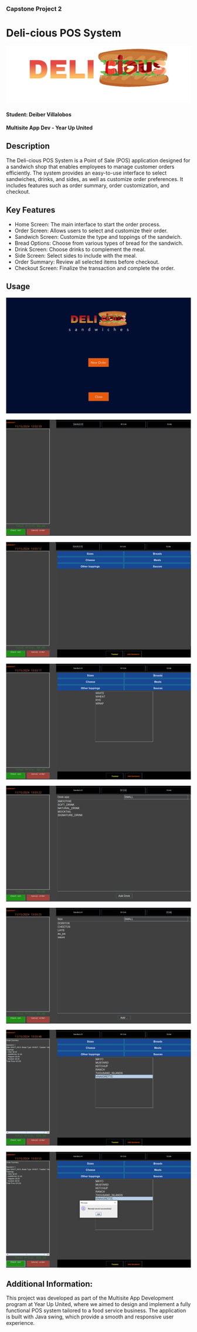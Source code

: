 ### Capstone Project 2

# Deli-cious POS System 

![ Logo](src/main/resources/images/logo01.png)

#### Student: Deiber Villalobos

#### Multisite App Dev - Year Up United

## Description
The Deli-cious POS System is a Point of Sale (POS) application designed for a sandwich shop that enables employees to manage customer orders efficiently. The system provides an easy-to-use interface to select sandwiches, drinks, and sides, as well as customize order preferences. It includes features such as order summary, order customization, and checkout.

## Key Features
- Home Screen: The main interface to start the order process.
- Order Screen: Allows users to select and customize their order.
- Sandwich Screen: Customize the type and toppings of the sandwich.
- Bread Options: Choose from various types of bread for the sandwich.
- Drink Screen: Choose drinks to complement the meal.
- Side Screen: Select sides to include with the meal.
- Order Summary: Review all selected items before checkout.
- Checkout Screen: Finalize the transaction and complete the order.

## Usage

![ Home screen GUI](src/main/resources/images/homeScreen.png)

![ Order Screen GUI](src/main/resources/images/orderScreen.png)

![ Sandwich screen GUI](src/main/resources/images/orderScreen_Sandwich.png)

![ Bread options](src/main/resources/images/sandwich.png)

![ Drink screen GUI](src/main/resources/images/drinkScreen.png)

![ Side screen GUI](src/main/resources/images/sideScreen.png)

![ Order summary](src/main/resources/images/summary.png)

![ Home screen GUI](src/main/resources/images/checkOut.png)


## Additional Information:
This project was developed as part of the Multisite App Development program at Year Up United, where we aimed to design and implement a fully functional POS system tailored to a food service business. The application is built with Java swing, which provide a smooth and responsive user experience.

